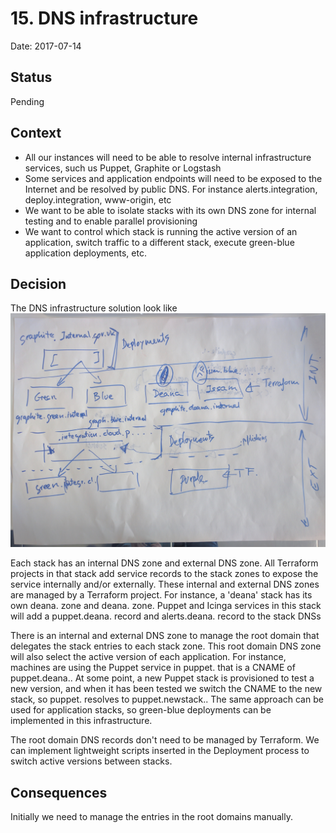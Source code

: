 # 15. DNS infrastructure

Date: 2017-07-14

## Status

Pending

## Context

- All our instances will need to be able to resolve internal infrastructure services, such
us Puppet, Graphite or Logstash
- Some services and application endpoints will need to be exposed to the Internet and
be resolved by public DNS. For instance alerts.integration, deploy.integration, www-origin, etc
- We want to be able to isolate stacks with its own DNS zone for internal testing and to
enable parallel provisioning
- We want to control which stack is running the active version of an application, switch traffic
to a different stack, execute green-blue application deployments, etc.

## Decision

The DNS infrastructure solution look like ![DNS](./0015-dns-infrastructure-img01.jpg?raw=true "DNS Infrastructure")

Each stack has an internal DNS zone and external DNS zone. All Terraform projects in that stack add service
records to the stack zones to expose the service internally and/or externally. These internal and
external DNS zones are managed by a Terraform project. For instance, a 'deana' stack has its own deana.<internalrootdomain>
zone and deana.<externalrootdomain> zone. Puppet and Icinga services in this stack will add a puppet.deana.<internalrootdomain>
record and alerts.deana.<externalrootdomain> record to the stack DNSs

There is an internal and external DNS zone to manage the root domain that delegates the stack entries to
each stack zone. This root domain DNS zone will also select the active version of each application. For
instance, machines  are using the Puppet service in puppet.<internalrootdomain> that is a 
CNAME of puppet.deana.<internalrootdomain>. At some point, a new Puppet stack is provisioned to test a new version,
and when it has been tested we switch the CNAME to the new stack, so puppet.<internalrootdomain>
resolves to puppet.newstack.<internalrootdomain>. The same approach can be used for application stacks, so
green-blue deployments can be implemented in this infrastructure.

The root domain DNS records don't need to be managed by Terraform. We can implement lightweight scripts inserted
in the Deployment process to switch active versions between stacks.

## Consequences

Initially we need to manage the entries in the root domains manually.
